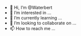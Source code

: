 - 👋 Hi, I’m @Waterbert
- 👀 I’m interested in ...
- 🌱 I’m currently learning ...
- 💞️ I’m looking to collaborate on ...
- 📫 How to reach me ...

<!---
Waterbert/Waterbert is a ✨ special ✨ repository because its `README.md` (this file) appears on your GitHub profile.
You can click the Preview link to take a look at your changes.
--->
